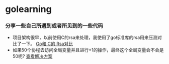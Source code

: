 # golearning
### 分享一些自己所遇到或者所见到的一些代码

- 项目架构很早，以前使用C的rsa来处理，我使用了go标准库的rsa用来压测对比了一下。 [Go和 C的 Rsa对比](https://github.com/ywanbing/golearning/tree/master/rsaCAndGoBaench "Go和 C的 Rsa对比")
- 如果50个协程去访问全局变量并且进行+1的操作，最终这个全局变量会不会是50呢? [查看解决方案](https://github.com/ywanbing/golearning/blob/master/usualQuestion/atomic_test.go "查看解决方案")
